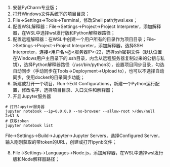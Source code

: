 1. 安装PyCharm专业版；
2. 打开Windows文件系统下的项目目录；
3. File->Settings->Tools->Terminal，修改Shell path为wsl.exe；
4. 配置WSL解释器：File->Settings->Project->Project Interpreter，添加解释器，在WSL中选择wsl发行版和Python解释器路径；
5. 配置远程解释器：在WSL中创建一个用户所有的目录作为项目目录；File->Settings->Project->Project Interpreter，添加解释器，选择SSH Interpreter，连接<用户名>@<服务器IP>:22，选择ssh密钥文件（默认位置在Windows用户主目录下的.ssh目录，内含从远程服务器复制过来的公钥与私钥），选择Python解释器路径（/usr/bin/python3），设置项目同步目录，勾选自动同步（手动同步在Tools->Deployment->Upload to），也可以不选择自动同步，使用docker的目录同步功能；
6. 新建或打开一个项目，Run->Edit Configurations，新建一个Python运行配置，修改名字，选择项目目录、入口文件和解释器；
7. 开启Jupyter服务器
```
# 打开Jupyter服务器
jupyter notebook --ip=0.0.0.0 --no-browser --allow-root >/dev/null 2>&1 &
# 获取token
jupyter notebook list
```

File->Settings->Build->Jupyter->Jupyter Servers，选择Configured Server，输入刚刚获取的带token的URL，创建或打开ipynb文件；

8. File->Settings->Languages->Node.js，添加解释器，在WSL中选择wsl发行版和Node解释器路径；


